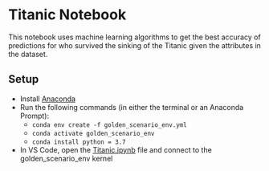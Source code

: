# Titanic Notebook
This notebook uses machine learning algorithms to get the best accuracy of predictions for who survived the sinking of the Titanic given the attributes in the dataset.

## Setup
- Install [Anaconda](https://www.anaconda.com/)
- Run the following commands (in either the terminal or an Anaconda Prompt):
    - `conda env create -f golden_scenario_env.yml`
    - `conda activate golden_scenario_env`
    - `conda install python = 3.7`
- In VS Code, open the [Titanic.ipynb](Titanic.ipynb) file and connect to the golden_scenario_env kernel